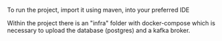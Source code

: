 To run the project, import it using maven, into your preferred IDE

Within the project there is an "infra" folder with docker-compose which is necessary to upload the database (postgres) and a kafka broker.
